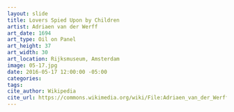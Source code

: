 ```yaml
---
layout: slide
title: Lovers Spied Upon by Children
artist: Adriaen van der Werff
art_date: 1694
art_type: Oil on Panel
art_height: 37
art_width: 30
art_location: Rijksmuseum, Amsterdam
image: 05-17.jpg
date: 2016-05-17 12:00:00 -05:00
categories:
tags:
cite_author: Wikipedia
cite_url: https://commons.wikimedia.org/wiki/File:Adriaen_van_der_Werff_002.jpg
---
```

